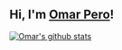 ## Hi, I'm <a href="https://github.com/omar95-pero" target="_blank">Omar Pero</a>!


[![Omar's github stats](https://github-readme-stats.vercel.app/api?username=omar95-pero&include_all_commits=true&count_private=true&show_icons=true&card_width=1000&line_height=35&title_color=422161&icon_color=FFFFFF&border_color=FFFFFF&text_color=9a7db5&bg_color=3dfcf9)](https://github.com/anuraghazra/github-readme-stats)
